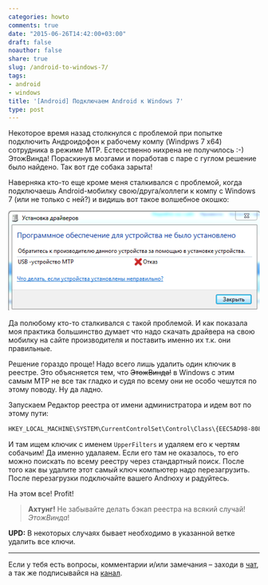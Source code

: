 ```yaml
---
categories: howto
comments: true
date: "2015-06-26T14:42:00+03:00"
draft: false
noauthor: false
share: true
slug: /android-to-windows-7/
tags:
- android
- windows
title: '[Android] Подключаем Android к Windows 7'
type: post
---
```


Некоторое время назад столкнулся с проблемой при попытке подключить Андроидофон к рабочему компу (Windpws 7 x64) сотрудника в режиме MTP. Естесственно нихрена не получилось :-) ЭтожВинда! Пораскинув мозгами и поработав с паре с гуглом решение было найдено. Так вот где собака зарыта!

Наверняка кто-то еще кроме меня сталкивался с проблемой, когда подключаешь Android-мобилку свою/друга/коллеги к компу с Windows 7 (или не только с ней?) и видишь вот такое волшебное окошко:

![](img/USB_MTP_Otkaz.png)

Да полюбому кто-то сталкивался с такой проблемой. И как показала моя практика большинство думает что надо скачать драйвера на свою мобилку на сайте производителя и поставить именно их т.к. они правильные.

Решение гораздо проще! Надо всего лишь удалить один ключик в реестре. Это объясняется тем, что ~~ЭтожВинда!~~ в Windows с этим самым MTP не все так гладко и судя по всему они не особо чешутся по этому поводу. Ну да ладно.

Запускаем Редактор реестра от имени администратора и идем вот по этому пути:

```cmd
HKEY_LOCAL_MACHINE\SYSTEM\CurrentControlSet\Control\Class\{EEC5AD98-8080-425F-922A-DABF3DE3F69A}
```

И там ищем ключик с именем `UpperFilters` и удаляем его к чертям собачьим! Да именно удалаяем. Если его там не оказалось, то его можно поискать по всему реестру через стандартный поиск. После того как вы удалите этот самый ключ компьютер надо перезагрузить. После перезагрузки подключайте вашего Andrюху и радуйтесь.

На этом все! Profit!

> **Ахтунг!** Не забывайте делать бэкап реестра на всякий случай! *ЭтожВинда*!

**UPD:** В некоторых случаях бывает необходимо в указанной ветке удалить все ключи.

---
Если у тебя есть вопросы, комментарии и/или замечания – заходи в [чат](https://ttttt.me/jtprogru_chat), а так же подписывайся на [канал](https://ttttt.me/jtprogru_channel).

